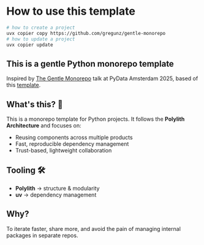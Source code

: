 # How to use this template

```bash
# how to create a project
uvx copier copy https://github.com/gregunz/gentle-monorepo
# how to update a project
uvx copier update
```

## This is a gentle Python monorepo template
Inspired by [The Gentle Monorepo](https://pretalx.com/pydata-amsterdam-2025/talk/XYZ) talk at PyData Amsterdam 2025, based of this [template](https://github.com/davidvujic/python-polylith-example-uv).

## What's this? 🤔
This is a monorepo template for Python projects.
It follows the **Polylith Architecture** and focuses on:
- Reusing components across multiple products
- Fast, reproducible dependency management
- Trust-based, lightweight collaboration

## Tooling 🛠
- **Polylith** → structure & modularity
- **uv** → dependency management

## Why?
To iterate faster, share more, and avoid the pain of managing internal packages in separate repos.
